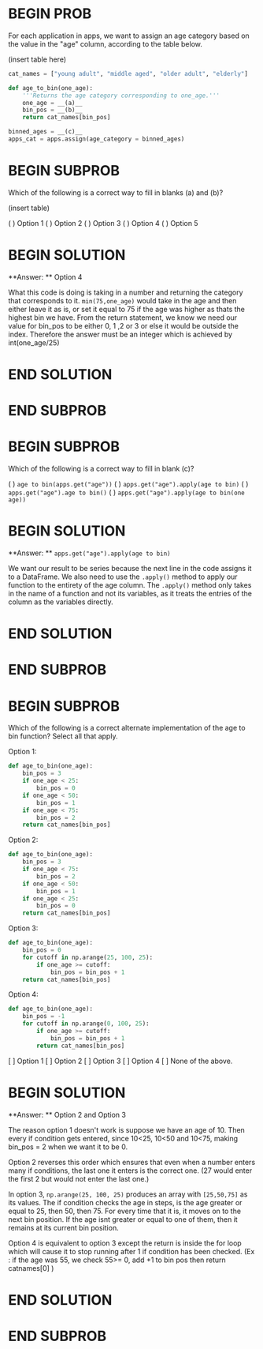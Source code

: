 # BEGIN PROB

For each application in apps, we want to assign an age category based on the value in the
"age" column, according to the table below.

(insert table here)

```py
cat_names = ["young adult", "middle aged", "older adult", "elderly"]

def age_to_bin(one_age):
    '''Returns the age category corresponding to one_age.'''
    one_age = __(a)__
    bin_pos = __(b)__
    return cat_names[bin_pos]

binned_ages = __(c)__
apps_cat = apps.assign(age_category = binned_ages)
```
# BEGIN SUBPROB

Which of the following is a correct way to fill in blanks (a) and (b)?

(insert table)

( ) Option 1
( ) Option 2
( ) Option 3
( ) Option 4
( ) Option 5

# BEGIN SOLUTION

**Answer: ** Option 4

What this code is doing is taking in a number and returning the category that
corresponds to it. `min(75,one_age)` would take in the age and then either leave
it as is, or set it equal to 75 if the age was higher as thats the highest bin 
we have. From the return statement, we know we need our value for bin_pos to be
either 0, 1 ,2 or 3 or else it would be outside the index. Therefore the answer
must be an integer which is achieved by int(one_age/25)


# END SOLUTION

# END SUBPROB


# BEGIN SUBPROB

Which of the following is a correct way to fill in blank (c)?

( ) `age to bin(apps.get("age"))`
( ) `apps.get("age").apply(age to bin)`
( ) `apps.get("age").age to bin()`
( ) `apps.get("age").apply(age to bin(one age))`

# BEGIN SOLUTION

**Answer: ** `apps.get("age").apply(age to bin)`

We want our result to be series because the next line in the code assigns it to
a DataFrame. We also need to use the `.apply()` method to apply our function to
the entirety of the age column. The `.apply()` method only takes in the name of 
a function and not its variables, as it treats the entries of the column as the 
variables directly.

# END SOLUTION

# END SUBPROB


# BEGIN SUBPROB

Which of the following is a correct alternate implementation of the age to bin
function? Select all that apply.

Option 1: 
```py
def age_to_bin(one_age):
    bin_pos = 3
    if one_age < 25:
        bin_pos = 0
    if one_age < 50:
        bin_pos = 1
    if one_age < 75:
        bin_pos = 2
    return cat_names[bin_pos]
```

Option 2: 
```py
def age_to_bin(one_age):
    bin_pos = 3
    if one_age < 75:
        bin_pos = 2
    if one_age < 50:
        bin_pos = 1
    if one_age < 25:
        bin_pos = 0
    return cat_names[bin_pos]
```


Option 3: 
```py
def age_to_bin(one_age):
    bin_pos = 0
    for cutoff in np.arange(25, 100, 25):
        if one_age >= cutoff:
            bin_pos = bin_pos + 1 
    return cat_names[bin_pos]
```



Option 4: 
```py
def age_to_bin(one_age):
    bin_pos = -1
    for cutoff in np.arange(0, 100, 25):
        if one_age >= cutoff:
            bin_pos = bin_pos + 1 
        return cat_names[bin_pos]
```



[ ] Option 1
[ ] Option 2
[ ] Option 3
[ ] Option 4
[ ] None of the above.

# BEGIN SOLUTION

**Answer: ** Option 2 and Option 3

The reason option 1 doesn't work is suppose we have an age of 10. Then every if
condition gets entered, since 10<25, 10<50 and 10<75, making bin_pos = 2 when we 
want it to be 0. 

Option 2 reverses this order which ensures that even when a number enters many 
if conditions, the last one it enters is the correct one. (27 would enter the 
first 2 but would not enter the last one.)

In option 3, `np.arange(25, 100, 25)` produces an array with `[25,50,75]` as its
values. The if condition checks the age in steps, is the age greater or equal to
25, then 50, then 75. For every time that it is, it moves on to the next bin 
position. If the age isnt greater or equal to one of them, then it remains at 
its current bin position.

Option 4 is equivalent to option 3 except the return is inside the for loop 
which will cause it to stop running after 1 if condition has been checked.
(Ex : if the age was 55, we check 55>= 0, add +1 to bin pos then return
  catnames[0] ) 

# END SOLUTION

# END SUBPROB
